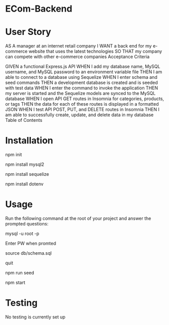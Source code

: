 # ECom-Backend

# User Story

AS A manager at an internet retail company
I WANT a back end for my e-commerce website that uses the latest technologies
SO THAT my company can compete with other e-commerce companies
Acceptance Criteria

GIVEN a functional Express.js API
WHEN I add my database name, MySQL username, and MySQL password to an environment variable file
THEN I am able to connect to a database using Sequelize
WHEN I enter schema and seed commands
THEN a development database is created and is seeded with test data
WHEN I enter the command to invoke the application
THEN my server is started and the Sequelize models are synced to the MySQL database
WHEN I open API GET routes in Insomnia for categories, products, or tags
THEN the data for each of these routes is displayed in a formatted JSON
WHEN I test API POST, PUT, and DELETE routes in Insomnia
THEN I am able to successfully create, update, and delete data in my database
Table of Contents


# Installation



npm init

npm install mysql2

npm install sequelize

npm install dotenv

# Usage


Run the following command at the root of your project and answer the prompted questions:

mysql -u root -p

Enter PW when promted

source db/schema.sql

quit

npm run seed

npm start

# Testing

No testing is currently set up

